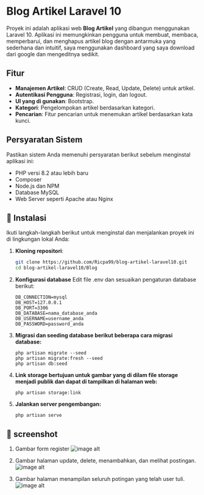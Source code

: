 # Blog Artikel Laravel 10

Proyek ini adalah aplikasi web **Blog Artikel** yang dibangun menggunakan Laravel 10. Aplikasi ini memungkinkan pengguna untuk membuat, membaca, memperbarui, dan menghapus artikel blog dengan antarmuka yang sederhana dan intuitif, saya menggunakan dashboard yang saya download dari google dan mengeditnya sedikit.

## Fitur

- **Manajemen Artikel**: CRUD (Create, Read, Update, Delete) untuk artikel.
- **Autentikasi Pengguna**: Registrasi, login, dan logout.
- **UI yang di gunakan**: Bootstrap.
- **Kategori**: Pengelompokan artikel berdasarkan kategori.
- **Pencarian**: Fitur pencarian untuk menemukan artikel berdasarkan kata kunci.

## Persyaratan Sistem

Pastikan sistem Anda memenuhi persyaratan berikut sebelum menginstal aplikasi ini:

- PHP versi 8.2 atau lebih baru
- Composer
- Node.js dan NPM
- Database MySQL
- Web Server seperti Apache atau Nginx

## 🔧 Instalasi

Ikuti langkah-langkah berikut untuk menginstal dan menjalankan proyek ini di lingkungan lokal Anda:

1. **Kloning repositori**:

   ```bash
   git clone https://github.com/Ricpa99/blog-artikel-laravel10.git
   cd blog-artikel-laravel10/Blog
    ```
2. **Konfigurasi database**
Edit file .env dan sesuaikan pengaturan database berikut:

    ```
    DB_CONNECTION=mysql
    DB_HOST=127.0.0.1
    DB_PORT=3306
    DB_DATABASE=nama_database_anda
    DB_USERNAME=username_anda
    DB_PASSWORD=password_anda
    ```
3. **Migrasi dan seeding database berikut beberapa cara migrasi database:**
    ```
    php artisan migrate --seed
    php artisan migrate:fresh --seed
    php artisan db:seed
    ```
4. **Link storage bertujuan untuk gambar yang di dilam file storage menjadi publik dan dapat di tampilkan di halaman web:**
    ```
    php artisan storage:link
    ```
5. **Jalankan server pengembangan:**
    ```
    php artisan serve
    ```
## 📸 screenshot
1. Gambar form register
![image alt](https://github.com/Ricpa99/blog-artikel-larevel10/blob/ff37a7d4ba252c465c87b3af95b56c02fc927999/img/register.png)




4. Gambar halaman update, delete, menambahkan, dan melihat postingan.
![image alt](https://github.com/Ricpa99/blog-artikel-larevel10/blob/757fac7529cb56fd321cbad84e457c536d74fdb7/img/crud%20post.png)




5. Gambar halaman menampilan seluruh potingan yang telah user tuli.
![image alt](https://github.com/Ricpa99/blog-artikel-larevel10/blob/757fac7529cb56fd321cbad84e457c536d74fdb7/img/dashboard%20list%20post.png)
